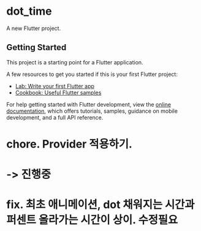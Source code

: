 # dot_time

A new Flutter project.

## Getting Started

This project is a starting point for a Flutter application.

A few resources to get you started if this is your first Flutter project:

- [Lab: Write your first Flutter app](https://docs.flutter.dev/get-started/codelab)
- [Cookbook: Useful Flutter samples](https://docs.flutter.dev/cookbook)

For help getting started with Flutter development, view the
[online documentation](https://docs.flutter.dev/), which offers tutorials,
samples, guidance on mobile development, and a full API reference.

# chore. Provider 적용하기.
# -> 진행중
# fix. 최초 애니메이션, dot 채워지는 시간과 퍼센트 올라가는 시간이 상이. 수정필요